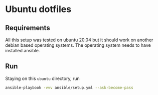 # Ubuntu dotfiles

## Requirements

All this setup was tested on ubuntu 20.04 but it should work on another debian based operating systems.
The operating system needs to have installed ansible.

## Run

Staying on this `ubuntu` directory, run

```bash
ansible-playbook -vvv ansible/setup.yml --ask-become-pass
```
